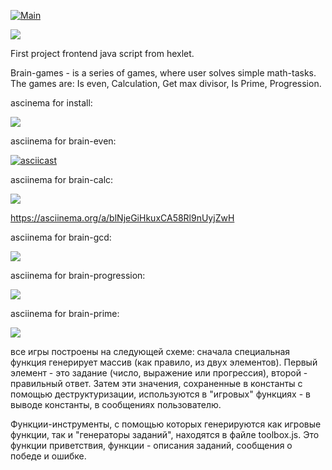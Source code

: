 [![Main](https://github.com/maletinchess/frontend-project-lvl1/workflows/Main/badge.svg)](https://github.com/maletinchess/frontend-project-lvl1/actions)

<a href="https://codeclimate.com/github/maletinchess/frontend-project-lvl1/maintainability"><img src="https://api.codeclimate.com/v1/badges/d0d3296e856145f35f74/maintainability" /></a>

First project frontend java script from hexlet.

Brain-games - is a series of games, where user solves simple math-tasks.
The games are: Is even, Calculation, Get max divisor, Is Prime, Progression.



ascinema for install:

<a href="https://asciinema.org/a/340486?speed=4&autoplay=1" target="_blank"><img src="https://asciinema.org/a/340486.svg" /></a>

asciinema for brain-even:

[![asciicast](https://asciinema.org/a/O0PrHPLopUkLUiSmwcQIHyioq.svg)](https://asciinema.org/a/O0PrHPLopUkLUiSmwcQIHyioq)

asciinema for brain-calc:

<a href="https://asciinema.org/a/blNjeGiHkuxCA58Rl9nUyjZwH?speed=3" target="_blank"><img src="https://asciinema.org/a/blNjeGiHkuxCA58Rl9nUyjZwH.svg" /></a>

https://asciinema.org/a/blNjeGiHkuxCA58Rl9nUyjZwH

asciinema for brain-gcd:

<a href="https://asciinema.org/a/bkFn4Wo8qPJBO19ACIEZJxq6A?speed=3" target="_blank"><img src="https://asciinema.org/a/bkFn4Wo8qPJBO19ACIEZJxq6A.svg" /></a>

asciinema for brain-progression:

<a href="https://asciinema.org/a/eYqHyG8qTtSrKQTyYUPKVFYhE?speed=3" target="_blank"><img src="https://asciinema.org/a/eYqHyG8qTtSrKQTyYUPKVFYhE.svg" /></a>

asciinema for brain-prime:

<a href="https://asciinema.org/a/CZbxXatGDY94F6ITgz20L17sZ?speed=3" target="_blank"><img src="https://asciinema.org/a/CZbxXatGDY94F6ITgz20L17sZ.svg" /></a>

все игры построены на следующей схеме: сначала специальная функция генерирует массив (как правило, из двух элементов). Первый элемент - это задание (число, выражение или прогрессия), второй - правильный ответ. Затем эти значения, сохраненные в константы с помощью деструктуризации, используются в "игровых" функциях - в выводе константы, в сообщениях пользователю.

Функции-инструменты, с помощью которых генерируются как игровые функции, так и "генераторы заданий", находятся в файле toolbox.js. Это функции приветствия, функции - описания заданий, сообщения о победе и ошибке.
